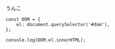 


<div id="dom">うんこ</div>

```console
const DOM = {
    el: document.querySelector('#dom'),
};

console.log(DOM.el.innerHTML);
```
